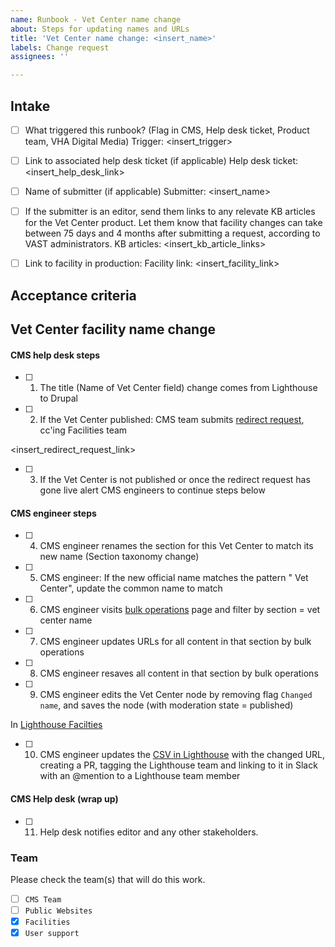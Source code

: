 ```yaml
---
name: Runbook - Vet Center name change
about: Steps for updating names and URLs
title: 'Vet Center name change: <insert_name>'
labels: Change request
assignees: ''

---
```


## Intake
- [ ] What triggered this runbook? (Flag in CMS, Help desk ticket, Product team, VHA Digital Media)
Trigger: <insert_trigger>

- [ ] Link to associated help desk ticket (if applicable)
Help desk ticket: <insert_help_desk_link>

- [ ] Name of submitter (if applicable)
Submitter: <insert_name>

- [ ] If the submitter is an editor, send them links to any relevate KB articles for the Vet Center product. Let them know that facility changes can take between 75 days and 4 months after submitting a request, according to VAST administrators.
KB articles: <insert_kb_article_links>

- [ ] Link to facility in production:
Facility link: <insert_facility_link>

## Acceptance criteria

## Vet Center facility name change

#### CMS help desk steps
- [ ] 1. The title (Name of Vet Center field) change comes from Lighthouse to Drupal
- [ ] 2. If the Vet Center published: CMS team submits [redirect request](https://github.com/department-of-veterans-affairs/va.gov-cms/issues/new?assignees=&labels=Redirect+request&template=redirect-request-facility-url.md&title=Redirect+Request+for%3A+%3Cinsert+facility+name%3E), cc'ing Facilities team

<insert_redirect_request_link>

- [ ] 3. If the Vet Center is not published or once the redirect request has gone live alert CMS engineers to continue steps below

#### CMS engineer steps
- [ ] 4. CMS engineer renames the section for this Vet Center to match its new name (Section taxonomy change)
- [ ] 5. CMS engineer: If the new official name matches the pattern "<city> Vet Center", update the common name to match
- [ ] 6. CMS engineer visits [bulk operations](https://prod.cms.va.gov/admin/content/bulk) page and filter by section = vet center name
- [ ] 7. CMS engineer updates URLs for all content in that section by bulk operations
- [ ] 8. CMS engineer resaves all content in that section by bulk operations
- [ ] 9. CMS engineer edits the Vet Center node by removing flag `Changed name`, and saves the node (with moderation state = published)
  
In [Lighthouse Facilties](https://github.com/department-of-veterans-affairs/lighthouse-facilities)
- [ ] 10. CMS engineer updates the [CSV in Lighthouse](https://github.com/department-of-veterans-affairs/lighthouse-facilities/blob/master/facilities/src/main/resources/websites.csv) with the changed URL, creating a PR, tagging the Lighthouse team and linking to it in Slack with an @mention to a Lighthouse team member 

#### CMS Help desk (wrap up)
- [ ] 11. Help desk notifies editor and any other stakeholders.

### Team
Please check the team(s) that will do this work.

- [ ] `CMS Team`
- [ ] `Public Websites`
- [x] `Facilities`
- [x] `User support`
